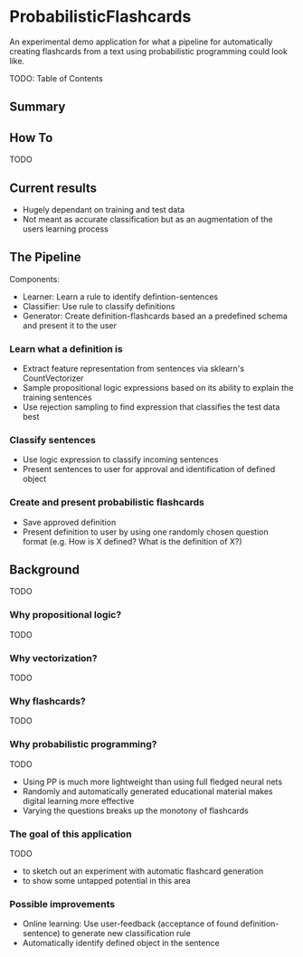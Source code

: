 # ProbabilisticFlashcards

An experimental demo application for what a pipeline for automatically creating flashcards from a text using probabilistic programming could look like. 

TODO: Table of Contents

## Summary

## How To 

TODO

## Current results

* Hugely dependant on training and test data
* Not meant as accurate classification but as an augmentation of the users learning process

## The Pipeline

Components:
* Learner: Learn a rule to identify defintion-sentences
* Classifier: Use rule to classify definitions
* Generator: Create definition-flashcards based an a predefined schema and present it to the user

### Learn what a definition is 

* Extract feature representation from sentences via sklearn's CountVectorizer
* Sample propositional logic expressions based on its ability to explain the training sentences
* Use rejection sampling to find expression that classifies the test data best

### Classify sentences

* Use logic expression to classify incoming sentences
* Present sentences to user for approval and identification of defined object

### Create and present probabilistic flashcards

* Save approved definition 
* Present definition to user by using one randomly chosen question format (e.g. How is X defined? What is the definition of X?)

## Background

TODO

### Why propositional logic?

TODO

### Why vectorization?

TODO

### Why flashcards?

TODO

### Why probabilistic programming?

TODO

* Using PP is much more lightweight than using full fledged neural nets
* Randomly and automatically generated educational material makes digital learning more effective
* Varying the questions breaks up the monotony of flashcards

### The goal of this application

TODO

* to sketch out an experiment with automatic flashcard generation
* to show some untapped potential in this area

### Possible improvements

* Online learning: Use user-feedback (acceptance of found definition-sentence) to generate new classification rule
* Automatically identify defined object in the sentence
